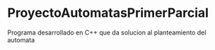 # ProyectoAutomatasPrimerParcial
Programa desarrollado en C++ que da solucion al planteamiento del automata
